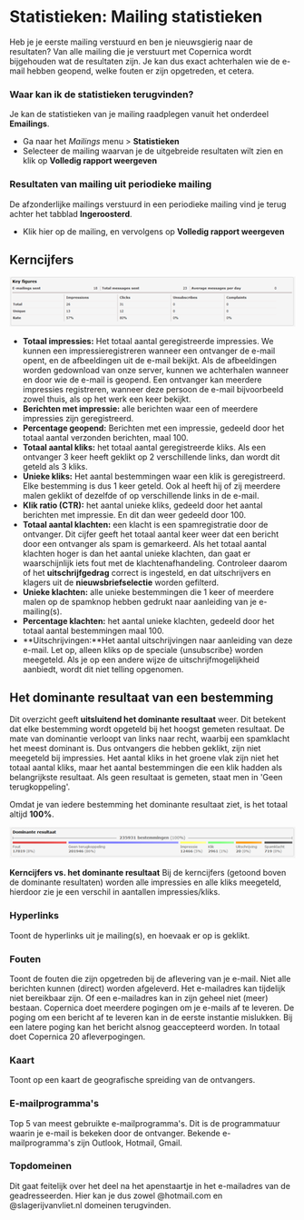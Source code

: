 # Statistieken: Mailing statistieken

Heb je je eerste mailing verstuurd en ben je nieuwsgierig naar de
resultaten? Van alle mailing die je verstuurt met Copernica wordt
bijgehouden wat de resultaten zijn. Je kan dus exact achterhalen wie de
e-mail hebben geopend, welke fouten er zijn opgetreden, et cetera.

### Waar kan ik de statistieken terugvinden?

Je kan de statistieken van je mailing raadplegen vanuit het onderdeel
**Emailings**.

-   Ga naar het *Mailings* menu \> **Statistieken**
-   Selecteer de mailing waarvan je de uitgebreide resultaten wilt zien
    en klik op **Volledig rapport weergeven**

### Resultaten van mailing uit periodieke mailing

De afzonderlijke mailings verstuurd in een periodieke mailing vind je
terug achter het tabblad **Ingeroosterd**.

-   Klik hier op de mailing, en vervolgens op **Volledig rapport
    weergeven**

Kerncijfers
-----------

![Key figures](../images/key_figures.png)

-   **Totaal impressies:** Het totaal aantal geregistreerde impressies.
    We kunnen een impressieregistreren wanneer een ontvanger de e-mail
    opent, en de afbeeldingen uit de e-mail bekijkt. Als de afbeeldingen
    worden gedownload van onze server, kunnen we achterhalen wanneer en
    door wie de e-mail is geopend. Een ontvanger kan meerdere impressies
    registreren, wanneer deze persoon de e-mail bijvoorbeeld zowel
    thuis, als op het werk een keer bekijkt.
-   **Berichten met impressie:** alle berichten waar een of meerdere
    impressies zijn geregistreerd.
-   **Percentage geopend:** Berichten met een impressie, gedeeld door
    het totaal aantal verzonden berichten, maal 100.
-   **Totaal aantal kliks:** het totaal aantal geregistreerde kliks. Als
    een ontvanger 3 keer heeft geklikt op 2 verschillende links, dan
    wordt dit geteld als 3 kliks.
-   **Unieke kliks:** Het aantal bestemmingen waar een klik is
    geregistreerd. Elke bestemming is dus 1 keer geteld. Ook al heeft
    hij of zij meerdere malen geklikt of dezelfde of op verschillende
    links in de e-mail.
-   **Klik ratio (CTR):** het aantal unieke kliks, gedeeld door het
    aantal berichten met impressie. En dit dan weer gedeeld door 100.
-   **Totaal aantal klachten:** een klacht is een spamregistratie door
    de ontvanger. Dit cijfer geeft het totaal aantal keer weer dat een
    bericht door een ontvanger als spam is gemarkeerd. Als het totaal
    aantal klachten hoger is dan het aantal unieke klachten, dan gaat er
    waarschijnlijk iets fout met de klachtenafhandeling. Controleer
    daarom of het **uitschrijfgedrag** correct is ingesteld, en dat
    uitschrijvers en klagers uit de **nieuwsbriefselectie** worden
    gefilterd.  
-   **Unieke klachten:** alle unieke bestemmingen die 1 keer of meerdere
    malen op de spamknop hebben gedrukt naar aanleiding van je
    e-mailing(s).
-   **Percentage klachten:** het aantal unieke klachten, gedeeld door
    het totaal aantal bestemmingen maal 100.
-   **Uitschrijvingen:**Het aantal uitschrijvingen naar aanleiding van
    deze e-mail. Let op, alleen kliks op de speciale {unsubscribe}
    worden meegeteld. Als je op een andere wijze de
    uitschrijfmogelijkheid aanbiedt, wordt dit niet telling opgenomen.

Het dominante resultaat van een bestemming
------------------------------------------

Dit overzicht geeft **uitsluitend het dominante resultaat** weer. Dit
betekent dat elke bestemming wordt opgeteld bij het hoogst gemeten
resultaat. De mate van dominantie verloopt van links naar recht, waarbij
een spamklacht het meest dominant is. Dus ontvangers die hebben geklikt,
zijn niet meegeteld bij impressies. Het aantal kliks in het groene vlak
zijn niet het totaal aantal kliks, maar het aantal bestemmingen die een
klik hadden als belangrijkste resultaat. Als geen resultaat is gemeten,
staat men in 'Geen terugkoppeling'.

Omdat je van iedere bestemming het dominante resultaat ziet, is het
totaal altijd **100%**.

![](../images/sjabloon_clip_image001.png)

**Kerncijfers vs. het dominante resultaat**
Bij de kerncijfers (getoond boven de dominante resultaten) worden alle
impressies en alle kliks meegeteld, hierdoor zie je een verschil in
aantallen impressies/kliks.

### Hyperlinks

Toont de hyperlinks uit je mailing(s), en hoevaak er op is geklikt.

### Fouten

Toont de fouten die zijn opgetreden bij de aflevering van je e-mail.
Niet alle berichten kunnen (direct) worden afgeleverd. Het e-mailadres
kan tijdelijk niet bereikbaar zijn. Of een e-mailadres kan in zijn
geheel niet (meer) bestaan. Copernica doet meerdere pogingen om je
e-mails af te leveren. De poging om een bericht af te leveren kan in de
eerste instantie mislukken. Bij een latere poging kan het bericht alsnog
geaccepteerd worden. In totaal doet Copernica 20 afleverpogingen.

### Kaart

Toont op een kaart de geografische spreiding van de ontvangers.

### E-mailprogramma's

Top 5 van meest gebruikte e-mailprogramma's. Dit is de programmatuur
waarin je e-mail is bekeken door de ontvanger. Bekende e-mailprogramma's
zijn Outlook, Hotmail, Gmail.

### Topdomeinen

Dit gaat feitelijk over het deel na het apenstaartje in het e-mailadres
van de geadresseerden. Hier kan je dus zowel @hotmail.com en
@slagerijvanvliet.nl domeinen terugvinden.
